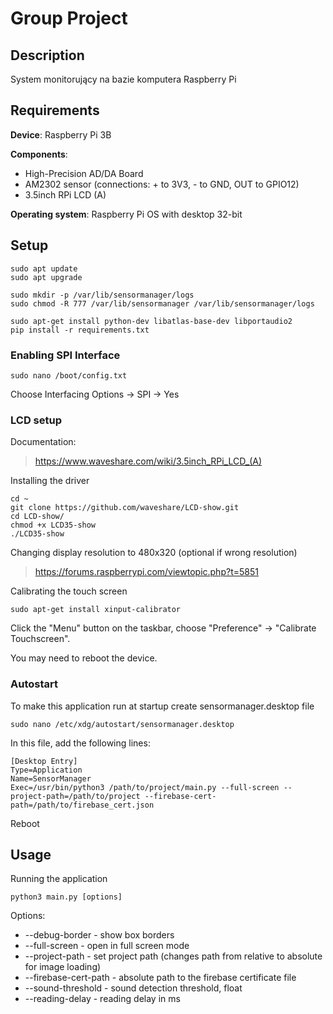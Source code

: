 # Group Project
## Description
System monitorujący na bazie komputera Raspberry Pi
## Requirements
**Device**: Raspberry Pi 3B

**Components**:
- High-Precision AD/DA Board
- AM2302 sensor (connections: + to 3V3, - to GND, OUT to GPIO12)
- 3.5inch RPi LCD (A)

**Operating system**: Raspberry Pi OS with desktop 32-bit

## Setup
```
sudo apt update
sudo apt upgrade

sudo mkdir -p /var/lib/sensormanager/logs
sudo chmod -R 777 /var/lib/sensormanager /var/lib/sensormanager/logs

sudo apt-get install python-dev libatlas-base-dev libportaudio2
pip install -r requirements.txt
```

### Enabling SPI Interface
```
sudo nano /boot/config.txt
```
Choose Interfacing Options -> SPI -> Yes

### LCD setup
Documentation:

> https://www.waveshare.com/wiki/3.5inch_RPi_LCD_(A)

Installing the driver

```
cd ~
git clone https://github.com/waveshare/LCD-show.git
cd LCD-show/
chmod +x LCD35-show
./LCD35-show
```


Changing display resolution to 480x320 (optional if wrong resolution)
> https://forums.raspberrypi.com/viewtopic.php?t=5851

Calibrating the touch screen

```
sudo apt-get install xinput-calibrator
```
Click the "Menu" button on the taskbar, choose "Preference" -> "Calibrate Touchscreen".

You may need to reboot the device.

### Autostart
To make this application run at startup create sensormanager.desktop file
```
sudo nano /etc/xdg/autostart/sensormanager.desktop
```

In this file, add the following lines:

```
[Desktop Entry]
Type=Application
Name=SensorManager
Exec=/usr/bin/python3 /path/to/project/main.py --full-screen --project-path=/path/to/project --firebase-cert-path=/path/to/firebase_cert.json
```
Reboot
## Usage
Running the application
```
python3 main.py [options]
```
Options:
- --debug-border - show box borders
- --full-screen - open in full screen mode
- --project-path - set project path (changes path from relative to absolute for image loading)
- --firebase-cert-path - absolute path to the firebase certificate file
- --sound-threshold - sound detection threshold, float
- --reading-delay - reading delay in ms
